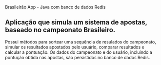 Brasileirão App - Java com banco de dados Redis

## Aplicação que simula um sistema de apostas, baseado no campeonato Brasileiro.

Possui métodos para sortear uma sequência de resulados do campeonato, simular os resultados apostados pelo usuário, comparar resultados e calcular a pontuação. Os dados do campeonato e do usuário, incluindo a pontução obtida nas apostas, são persistidos no banco de dados Redis.
